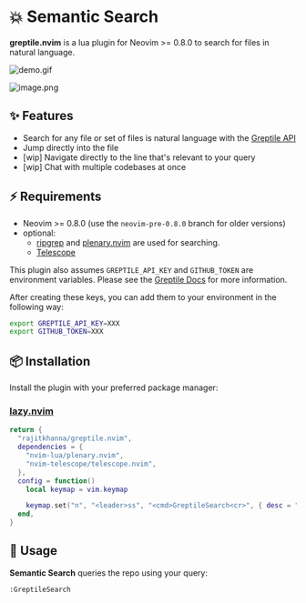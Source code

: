 # 💥 Semantic Search
**greptile.nvim** is a lua plugin for Neovim >= 0.8.0 to search for files in natural language. 

![demo.gif](https://imgur.com/a/Qug0DFb.gif)

![image.png](https://github.com/user-attachments/assets/1a568885-b455-4ac6-9490-25347390b8c3)

## ✨ Features
- Search for any file or set of files is natural language with the [Greptile API](https://docs.greptile.com/introduction)
- Jump directly into the file
- [wip] Navigate directly to the line that's relevant to your query
- [wip] Chat with multiple codebases at once

## ⚡️ Requirements

- Neovim >= 0.8.0 (use the `neovim-pre-0.8.0` branch for older versions)
- optional:
  + [ripgrep](https://github.com/BurntSushi/ripgrep) and [plenary.nvim](https://github.com/nvim-lua/plenary.nvim) are used for searching.
  + [Telescope](https://github.com/nvim-telescope/telescope.nvim)
 
This plugin also assumes `GREPTILE_API_KEY` and `GITHUB_TOKEN` are environment variables. Please see the [Greptile Docs](https://docs.greptile.com/introduction) for more information.

After creating these keys, you can add them to your environment in the following way:

```bash
export GREPTILE_API_KEY=XXX
export GITHUB_TOKEN=XXX
```

## 📦 Installation

Install the plugin with your preferred package manager:

### [lazy.nvim](https://github.com/folke/lazy.nvim)
```lua
return {
  "rajitkhanna/greptile.nvim",
  dependencies = {
    "nvim-lua/plenary.nvim",
    "nvim-telescope/telescope.nvim",
  },
  config = function()
    local keymap = vim.keymap

    keymap.set("n", "<leader>ss", "<cmd>GreptileSearch<cr>", { desc = "Semantic search files" })
  end,
}
```


## 🚀 Usage

**Semantic Search** queries the repo using your query:

```vim
:GreptileSearch
```
